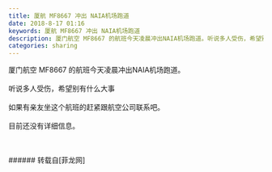 ```yaml
---
title: 厦航 MF8667 冲出 NAIA机场跑道
date: 2018-8-17 01:16
keywords: 厦航 MF8667 冲出 NAIA机场跑道
description: 厦门航空 MF8667 的航班今天凌晨冲出NAIA机场跑道。听说多人受伤，希望别有什么大事 如果有亲友坐这个航班的赶紧跟航空公司联系吧。目前还没有详细信息。
categories: sharing
---
```

<td class="t_f" id="postmessage_1650126">

厦门航空 MF8667 的航班今天凌晨冲出NAIA机场跑道。<br/>
<br/>
听说多人受伤，希望别有什么大事 <br/>
<br/>
如果有亲友坐这个航班的赶紧跟航空公司联系吧。<br/>
<br/>
目前还没有详细信息。<br/>
<img alt="" border="0" class="zoom" data-cf-modified-b42806be618f527fa5b8722a-="" file="http://www.flw.ph/data/appbyme/upload/image/201808/17/Ly5s0t1m22PO.jpg" id="aimg_mb9Bz" lazyloadthumb="1" onclick="" onmouseover="" src="http://www.flw.ph/data/appbyme/upload/image/201808/17/Ly5s0t1m22PO.jpg"/><br/>
<br/>
<img alt="" border="0" class="zoom" data-cf-modified-b42806be618f527fa5b8722a-="" file="http://www.flw.ph/data/appbyme/upload/image/201808/17/C9kcXM5CX2Uc.jpg" id="aimg_cR38H" lazyloadthumb="1" onclick="" onmouseover="" src="http://www.flw.ph/data/appbyme/upload/image/201808/17/C9kcXM5CX2Uc.jpg"/><br/>
<br/>
</td>
###### 转载自[菲龙网]